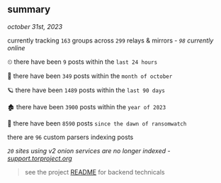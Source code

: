 
## summary
_october 31st, 2023_

currently tracking `163` groups across `299` relays & mirrors - _`98` currently online_

⏲ there have been `9` posts within the `last 24 hours`

🦈 there have been `349` posts within the `month of october`

🪐 there have been `1489` posts within the `last 90 days`

🏚 there have been `3900` posts within the `year of 2023`

🦕 there have been `8590` posts `since the dawn of ransomwatch`

there are `96` custom parsers indexing posts

_`20` sites using v2 onion services are no longer indexed - [support.torproject.org](https://support.torproject.org/onionservices/v2-deprecation/)_

> see the project [README](https://github.com/joshhighet/ransomwatch#ransomwatch--) for backend technicals
